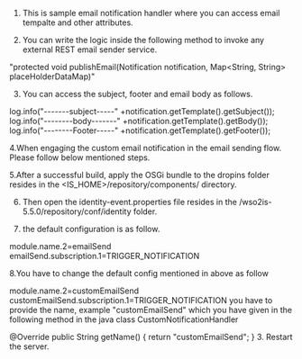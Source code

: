 1. This is sample email notification handler where you can access email tempalte and other attributes.

2. You can write the logic inside the following method to invoke any external REST email sender service.

"protected void publishEmail(Notification notification, Map<String, String> placeHolderDataMap)"

3. You can access the subject, footer and email body as follows.

log.info("-------subject-----" +notification.getTemplate().getSubject());
log.info("--------body-------" +notification.getTemplate().getBody());
log.info("--------Footer-----" +notification.getTemplate().getFooter());
 
4.When engaging the custom email notification in the email sending flow.
Please follow below mentioned steps.

5.After a successful build, apply the OSGi bundle to the dropins folder resides in the <IS_HOME>/repository/components/ directory.

6. Then open the identity-event.properties file resides in the /wso2is-5.5.0/repository/conf/identity folder.

7. the default configuration is as follow.

module.name.2=emailSend
emailSend.subscription.1=TRIGGER_NOTIFICATION

8.You have to change the default config mentioned in above as follow

module.name.2=customEmailSend
customEmailSend.subscription.1=TRIGGER_NOTIFICATION
you have to provide the name, example "customEmailSend" which you have given in the following method in the java class CustomNotificationHandler

 @Override
    public String getName()  {
        return "customEmailSend";
    }
3. Restart the server.
